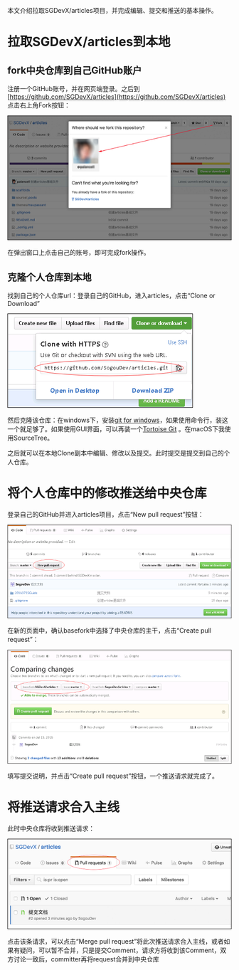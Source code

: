 本文介绍拉取SGDevX/articles项目，并完成编辑、提交和推送的基本操作。

# 拉取SGDevX/articles到本地
## fork中央仓库到自己GitHub账户
注册一个GitHub账号，并在网页端登录。之后到[https://github.com/SGDevX/articles](https://github.com/SGDevX/articles) 点击右上角Fork按钮：

![Fork 中心仓库](01fork.png)

在弹出窗口上点击自己的账号，即可完成fork操作。

## 克隆个人仓库到本地
找到自己的个人仓库url：登录自己的GitHub，进入articles，点击“Clone or Download”

![个人仓库url](02url.png)

然后克隆该仓库：在windows下，安装[git for windows](https://git-for-windows.github.io/)，如果使用命令行，装这一个就足够了。如果使用GUI界面，可以再装一个[Tortoise Git](https://tortoisegit.org/) 。在macOS下我使用SourceTree。

之后就可以在本地Clone副本中编辑、修改以及提交。此时提交是提交到自己的个人仓库。

# 将个人仓库中的修改推送给中央仓库
登录自己的GitHub并进入articles项目，点击“New pull request”按钮：

![New pull request](03NewPullRequest.png)

在新的页面中，确认basefork中选择了中央仓库的主干，点击“Create pull request”：

![Create pull request](04CreatePullRequest.png)

填写提交说明，并点击“Create pull request”按钮，一个推送请求就完成了。

# 将推送请求合入主线
此时中央仓库将收到推送请求：

![Pull requests](05ReceivePull.png)

点击该条请求，可以点击“Merge pull request”将此次推送请求合入主线，或者如果有疑问，可以暂不合并，只是提交Comment，请求方将收到该Comment，双方讨论一致后，committer再将request合并到中央仓库
